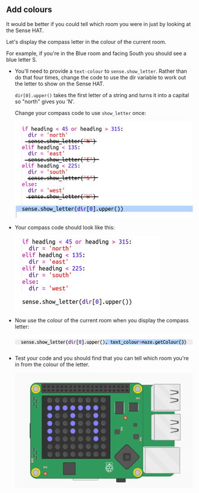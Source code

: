 ## Add colours

It would be better if you could tell which room you were in just by looking at the Sense HAT.

Let's display the compass letter in the colour of the current room.

For example, if you're in the Blue room and facing South you should see a blue letter S.

+ You'll need to provide a `text-colour` to `sense.show_letter`. Rather than do that four times, change the code to use the dir variable to work out the letter to show on the Sense HAT.
    
    `dir[0].upper()` takes the first letter of a string and turns it into a capital so "north" gives you 'N'.
    
    Change your compass code to use `show_letter` once:
    
    ![zrzut ekranu](images/compass-upper.png)

+ Your compass code should look like this:
    
    ![zrzut ekranu](images/compass-upper-done.png)

+ Now use the colour of the current room when you display the compass letter:
    
    ![zrzut ekranu](images/compass-colour.png)

+ Test your code and you should find that you can tell which room you're in from the colour of the letter.
    
    ![screenshot](images/compass-colour-east.png)